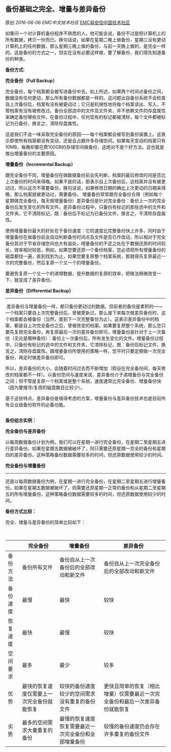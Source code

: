 ## 备份基础之完全、增量与差异备份

原创 *2016-06-06* *EMC中文技术社区* [EMC易安信中国技术社区](https://mp.weixin.qq.com/s?__biz=MjM5NjY0NzAwMg==&mid=2651770991&idx=1&sn=e6618e33b9a18e01411eaf8e691819b9&scene=21##)

​      如果问一个对计算机备份程序不熟悉的人，他可能会说，备份不过是把计算机上的所有数据，拷贝一份而已。换句话说，如果在星期二晚上做备份，星期三没有更动计算机上的任何数据，那么星期三晚上做的备份，与前一天晚上做的，是完全一样的，这是备份的方式之一，但实在没有必要这样做，要了解备份，我们得先知道备份的种类。

 

**备份方式:**

 

**完全备份（Full Backup）**

​      完全备份，每个档案都会被写进备份中去。如上所述，如果两个时间点备份之间，数据没有任何更动，那么所有备份数据都是一样的。这问题出自备份系统不会检查自上次备份后，档案有没有被更动过；它只是机械性地将每个档案读出、写入，不管档案有没有被修改过。备份全部选中的文件及文件夹，并不依赖文件的存盘属性来确定备份哪些文件。在备份过程中，任何现有的标记都被清除，每个文件都被标记为已备份，换言之，清除存盘属性。

​      这是我们不会一味采取完全备份的原因——每个档案都会被写到备份装置上。这表示即使所有档案都没有变动，还是会占据许多存储空间。如果每天变动的档案只有10MB，每晚却要花费100GB的存储空间做备份，这绝对不是个好方法。这也就是推出增量备份的主要原因。

**增量备份（Incremental Backup）**

​      跟完全备份不同，增量备份在做数据备份前会先判断，档案的最后修改时间是否比上次备份的时间来得晚。如果不是的话，那表示自上次备份后，这档案并没有被更动过，所以这次不需要备份。换句话说，如果修改日期的确比上次更动的日期来得晚，那么档案就被更动过，需要备份。 增量备份常常跟完全备份合用（例如每个星期做完全备份，每天做增量备份）差异备份是针对完全备份：备份上一次的完全备份后发生变化的所有文件。差异备份过程中，只备份有标记的那些选中的文件和文件夹。它不清除标记，既：备份后不标记为已备份文件，换言之，不清除存盘属性。

​      使用增量备份最大的好处在于备份速度：它的速度比完整备份快上许多，同时由于增量备份在做备份前会自动判断备份时间点及文件是否已作改动，所以相对于完全备份其对于节省存储空间也大有益处。增量备份的不足之处在于数据还原的时间较长，效率相对较低，例如，如果您要还原一个备份档案，您必须把所有增量备份的磁盘都找一遍，直到找到为止，如果您要复原整个档案系统，那就得先复原最近一次的完整备份，然后复原一个又一个的增量备份。

​      要避免复原一个又一个的递增数据，提升数据的复原的效率，把做法稍微改变一下，就变成了差异备份。

**差异备份（Differential Backup）**

****

​      差异备份与增量备份一样，都只备份更动过的数据。但前者的备份是累积的—— 一个档案只要自上次完整备份后，曾被更新过，那么接下来每次做差异备份时，这个档案都会被备份（当然，直到下一次完整备份为止）。这表示差异备份中的档案，都是自上次完全备份之后，曾被改变的档案。如果要复原整个系统，那么您只要先复原完全备份，再复原最后一次的差异备份即可。增量备份是针对于上一次备份（无论是哪种备份）：备份上一次备份后，所有发生变化的文件。增量备份过程中，只备份有标记的选中的文件和文件夹，它清除标记，既：备份后标记文件，换言之，清除存盘属性。跟增量备份所使用的策略一样，您平时只要定期做一次完全备份，再定时做差异备份即可。

 

​      所以，差异备份的大小，会随着时间过去而不断增加（假设在完全备份间，每天修改的档案都不一样）。以备份空间与速度来说，差异备份介于递增备份与完全备份之间；但不管是复原一个档案或是整个系统，速度通常比完全备份、增量备份快（因为要搜寻/复原的磁盘数目比较少）。

​      基于这些特点，差异备份是值得考虑的方案，增量备份与差异备份技术也是目前所有企业级备份软件的必备功能。

[![img](data:image/gif;base64,iVBORw0KGgoAAAANSUhEUgAAAAEAAAABCAYAAAAfFcSJAAAADUlEQVQImWNgYGBgAAAABQABh6FO1AAAAABJRU5ErkJggg==)]()

 

**备份组合实例：**

 

**完全备份与差异备份**

​      以每周数据备份计划为例，我们可以在星期一进行完全备份，在星期二至星期五进行差异备份。如果在星期五数据被破坏了，则只需要还原星期一完全的备份和星期四的差异备份。这种策略备份数据需要较多的时间，但还原数据使用较少的时间。

**完全备份与增量备份**

****

​      还是以每周数据备份为例，在星期一进行完全备份，在星期二至星期五进行增量备份。如果在星期五数据被破坏了，则需要还原星期一正常的备份和从星期二至星期五的所有增量备份。这种策略备份数据需要较多的时间，但还原数据使用较少的时间。

 

**备份方式比较：**

 

完全、增量与差异备份的简单比较如下：

​                        

|      | 完全备份                  | 增量备份                       | 差异备份                                   |
| ---- | --------------------- | -------------------------- | -------------------------------------- |
| 备份方法 | 备份所有文件                | 备份自从上一次备份后的全部改动和新文件        | 备份自从上一次完全备份后的全部改动和新文件                  |
| 备份速度 | 最慢                    | 最快                         | 较快                                     |
| 恢复速度 | 最快                    | 最慢                         | 较快                                     |
| 空间要求 | 最多                    | 最少                         | 较多                                     |
| 优势   | 最快的恢复速度仅需要上一次完全备份就能恢复 | 较快的备份速度较少的空间需求没有重复的备份文件    | 更快且简单的恢复（相比增量）仅需要最近一次完全备份和最后一次差异备份就能恢复 |
| 劣势   | 最多的空间需求大量重复的备份        | 最慢的恢复速度恢复需要最近一次完全备份和全部增量备份 | 较慢的备份速度仍会存在许多重复的备份文件                   |

 